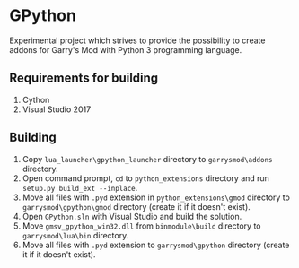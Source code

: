 # GPython
Experimental project which strives to provide the possibility to create addons for Garry's Mod with Python 3 programming language.

## Requirements for building
1. Cython
2. Visual Studio 2017

## Building
1. Copy `lua_launcher\gpython_launcher` directory to `garrysmod\addons` directory.
1. Open command prompt, `cd` to `python_extensions` directory and run `setup.py build_ext --inplace`.
4. Move all files with `.pyd` extension in `python_extensions\gmod` directory to `garrysmod\gpython\gmod` directory (create it if it doesn't exist).
2. Open `GPython.sln` with Visual Studio and build the solution.
3. Move `gmsv_gpython_win32.dll` from `binmodule\build` directory to `garrysmod\lua\bin` directory.
4. Move all files with `.pyd` extension to `garrysmod\gpython` directory (create it if it doesn't exist).
